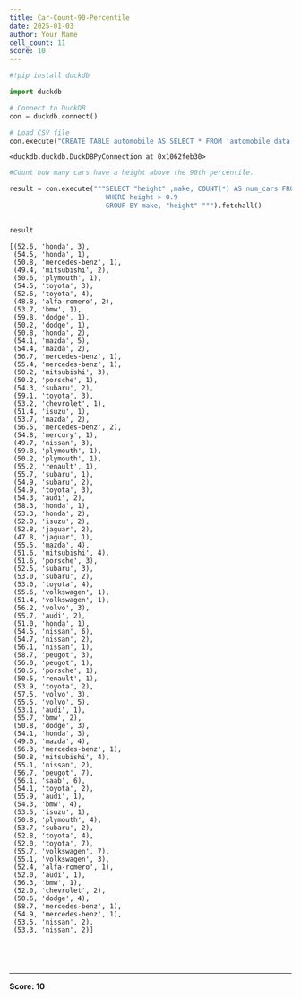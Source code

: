 ```yaml
---
title: Car-Count-90-Percentile
date: 2025-01-03
author: Your Name
cell_count: 11
score: 10
---
```


```python
#!pip install duckdb
```


```python
import duckdb
```


```python
# Connect to DuckDB
con = duckdb.connect()

```


```python
# Load CSV file
con.execute("CREATE TABLE automobile AS SELECT * FROM 'automobile_data.csv'")

```




    <duckdb.duckdb.DuckDBPyConnection at 0x1062feb30>




```python
#Count how many cars have a height above the 90th percentile.
```


```python
result = con.execute("""SELECT "height" ,make, COUNT(*) AS num_cars FROM automobile
                        WHERE height > 0.9
                        GROUP BY make, "height" """).fetchall()
                        
```


```python
result
```




    [(52.6, 'honda', 3),
     (54.5, 'honda', 1),
     (50.8, 'mercedes-benz', 1),
     (49.4, 'mitsubishi', 2),
     (50.6, 'plymouth', 1),
     (54.5, 'toyota', 3),
     (52.6, 'toyota', 4),
     (48.8, 'alfa-romero', 2),
     (53.7, 'bmw', 1),
     (59.8, 'dodge', 1),
     (50.2, 'dodge', 1),
     (50.8, 'honda', 2),
     (54.1, 'mazda', 5),
     (54.4, 'mazda', 2),
     (56.7, 'mercedes-benz', 1),
     (55.4, 'mercedes-benz', 1),
     (50.2, 'mitsubishi', 3),
     (50.2, 'porsche', 1),
     (54.3, 'subaru', 2),
     (59.1, 'toyota', 3),
     (53.2, 'chevrolet', 1),
     (51.4, 'isuzu', 1),
     (53.7, 'mazda', 2),
     (56.5, 'mercedes-benz', 2),
     (54.8, 'mercury', 1),
     (49.7, 'nissan', 3),
     (59.8, 'plymouth', 1),
     (50.2, 'plymouth', 1),
     (55.2, 'renault', 1),
     (55.7, 'subaru', 1),
     (54.9, 'subaru', 2),
     (54.9, 'toyota', 3),
     (54.3, 'audi', 2),
     (58.3, 'honda', 1),
     (53.3, 'honda', 2),
     (52.0, 'isuzu', 2),
     (52.8, 'jaguar', 2),
     (47.8, 'jaguar', 1),
     (55.5, 'mazda', 4),
     (51.6, 'mitsubishi', 4),
     (51.6, 'porsche', 3),
     (52.5, 'subaru', 3),
     (53.0, 'subaru', 2),
     (53.0, 'toyota', 4),
     (55.6, 'volkswagen', 1),
     (51.4, 'volkswagen', 1),
     (56.2, 'volvo', 3),
     (55.7, 'audi', 2),
     (51.0, 'honda', 1),
     (54.5, 'nissan', 6),
     (54.7, 'nissan', 2),
     (56.1, 'nissan', 1),
     (58.7, 'peugot', 3),
     (56.0, 'peugot', 1),
     (50.5, 'porsche', 1),
     (50.5, 'renault', 1),
     (53.9, 'toyota', 2),
     (57.5, 'volvo', 3),
     (55.5, 'volvo', 5),
     (53.1, 'audi', 1),
     (55.7, 'bmw', 2),
     (50.8, 'dodge', 3),
     (54.1, 'honda', 3),
     (49.6, 'mazda', 4),
     (56.3, 'mercedes-benz', 1),
     (50.8, 'mitsubishi', 4),
     (55.1, 'nissan', 2),
     (56.7, 'peugot', 7),
     (56.1, 'saab', 6),
     (54.1, 'toyota', 2),
     (55.9, 'audi', 1),
     (54.3, 'bmw', 4),
     (53.5, 'isuzu', 1),
     (50.8, 'plymouth', 4),
     (53.7, 'subaru', 2),
     (52.8, 'toyota', 4),
     (52.0, 'toyota', 7),
     (55.7, 'volkswagen', 7),
     (55.1, 'volkswagen', 3),
     (52.4, 'alfa-romero', 1),
     (52.0, 'audi', 1),
     (56.3, 'bmw', 1),
     (52.0, 'chevrolet', 2),
     (50.6, 'dodge', 4),
     (58.7, 'mercedes-benz', 1),
     (54.9, 'mercedes-benz', 1),
     (53.5, 'nissan', 2),
     (53.3, 'nissan', 2)]




```python


```


```python

```


```python

```


```python

```


---
**Score: 10**
